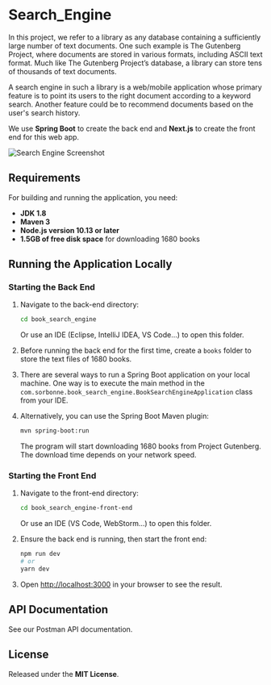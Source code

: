 # Search_Engine

In this project, we refer to a library as any database containing a sufficiently large number of text documents. One such example is The Gutenberg Project, where documents are stored in various formats, including ASCII text format. Much like The Gutenberg Project’s database, a library can store tens of thousands of text documents.

A search engine in such a library is a web/mobile application whose primary feature is to point its users to the right document according to a keyword search. Another feature could be to recommend documents based on the user's search history.

We use **Spring Boot** to create the back end and **Next.js** to create the front end for this web app.

![Search Engine Screenshot](https://github.com/user-attachments/assets/c77067e2-166b-4a1c-bfbf-bdd03e4045b0)

## Requirements
For building and running the application, you need:

- **JDK 1.8**
- **Maven 3**
- **Node.js version 10.13 or later**
- **1.5GB of free disk space** for downloading 1680 books

## Running the Application Locally

### Starting the Back End
1. Navigate to the back-end directory:
   ```sh
   cd book_search_engine
   ```
   Or use an IDE (Eclipse, IntelliJ IDEA, VS Code...) to open this folder.

2. Before running the back end for the first time, create a `books` folder to store the text files of 1680 books.

3. There are several ways to run a Spring Boot application on your local machine. One way is to execute the main method in the `com.sorbonne.book_search_engine.BookSearchEngineApplication` class from your IDE.

4. Alternatively, you can use the Spring Boot Maven plugin:
   ```sh
   mvn spring-boot:run
   ```
   The program will start downloading 1680 books from Project Gutenberg. The download time depends on your network speed.

### Starting the Front End
1. Navigate to the front-end directory:
   ```sh
   cd book_search_engine-front-end
   ```
   Or use an IDE (VS Code, WebStorm...) to open this folder.

2. Ensure the back end is running, then start the front end:
   ```sh
   npm run dev
   # or
   yarn dev
   ```

3. Open [http://localhost:3000](http://localhost:3000) in your browser to see the result.

## API Documentation
See our Postman API documentation.

## License
Released under the **MIT License**.
